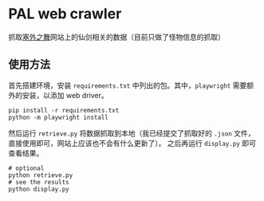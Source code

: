 # PAL web crawler

抓取[塞外之舞](http://www.whistlerwmz.my-place.us/)网站上的仙剑相关的数据（目前只做了怪物信息的抓取）

## 使用方法

首先搭建环境，安装 `requirements.txt` 中列出的包。其中，`playwright` 需要额外的安装，以添加 web driver。

```shell
pip install -r requirements.txt
python -m playwright install
```

然后运行 `retrieve.py` 将数据抓取到本地（我已经提交了抓取好的 `.json` 文件，直接使用即可，网站上应该也不会有什么更新了）。
之后再运行 `display.py` 即可查看结果。

```shell
# optional
python retrieve.py
# see the results
python display.py
```